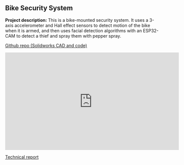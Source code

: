## Bike Security System

**Project description:** This is a bike-mounted security system. It uses a 3-axis accelerometer and Hall effect sensors to detect motion of the bike when it is armed, and then uses facial detection algorithms with an ESP32-CAM to detect a thief and spray them with pepper spray.

[Github repo (Solidworks CAD and code)](https://github.com/cassiopeiakyoung/ME102b-CADD)

<iframe width="560" height="315" src="https://www.youtube.com/embed/6z7-P4MQyFQ?si=lm5JfTqkzNtHcYo1" title="YouTube video player" frameborder="0" allow="accelerometer; autoplay; clipboard-write; encrypted-media; gyroscope; picture-in-picture; web-share" allowfullscreen></iframe>

[Technical report](/Final%20Report.pdf)